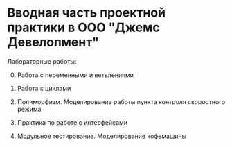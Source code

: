 # Вводная часть проектной практики в ООО "Джемс Девелопмент" 

Лабораторные работы:

0. Работа с переменными и ветвлениями

1. Работа с циклами

2. Полиморфизм. Моделирование работы пункта контроля скоростного режима

3. Практика по работе с интерфейсами

4. Модульное тестирование. Моделирование кофемашины
